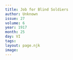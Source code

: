 ```yaml
---
title: Job for Blind Soldiers
author: Unknown
issue: 27
volume: 6
year: 1917
month: 25
day: VI
tags:
layout: page.njk
image:
---
```


